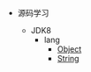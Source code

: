 * 源码学习

  * JDK8
    * lang
      * [Object](./jdk8/rt.jar/lang/Object.md)
      * [String](./jdk8/rt.jar/lang/String.md)
